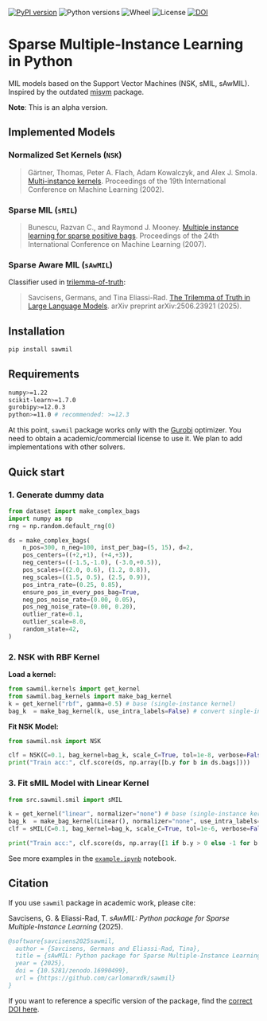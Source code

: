 [![PyPI version](https://img.shields.io/pypi/v/sawmil.svg)](https://pypi.org/project/sawmil/)
![Python versions](https://img.shields.io/pypi/pyversions/sawmil.svg)
![Wheel](https://img.shields.io/pypi/wheel/sawmil.svg)
![License](https://img.shields.io/pypi/l/sawmil.svg)
[![DOI](https://zenodo.org/badge/1046623935.svg)](https://doi.org/10.5281/zenodo.16990499)

# Sparse Multiple-Instance Learning in Python

MIL models based on the Support Vector Machines (NSK, sMIL, sAwMIL).
Inspired by the outdated [misvm](https://github.com/garydoranjr/misvm) package.

**Note**: This is an alpha version.

## Implemented Models

### Normalized Set Kernels (`NSK`)

> Gärtner, Thomas, Peter A. Flach, Adam Kowalczyk, and Alex J. Smola. [Multi-instance kernels](https://dl.acm.org/doi/10.5555/645531.656014). Proceedings of the 19th International Conference on Machine Learning (2002).

### Sparse MIL (`sMIL`)

> Bunescu, Razvan C., and Raymond J. Mooney. [Multiple instance learning for sparse positive bags](https://dl.acm.org/doi/10.1145/1273496.1273510). Proceedings of the 24th International Conference on Machine Learning (2007).

### Sparse Aware MIL (`sAwMIL`)

Classifier used in [trilemma-of-truth](https://github.com/carlomarxdk/trilemma-of-truth):
> Savcisens, Germans, and Tina Eliassi-Rad. [The Trilemma of Truth in Large Language Models](https://arxiv.org/abs/2506.23921). arXiv preprint arXiv:2506.23921 (2025).

## Installation

```bash
pip install sawmil
```

## Requirements

```bash
numpy>=1.22
scikit-learn>=1.7.0
gurobipy>=12.0.3
python>=11.0 # recommended: >=12.3
```

At this point, `sawmil` package works only with the [Gurobi](https://gurobi.com) optimizer. You need to obtain a academic/commercial license to use it. We plan to add implementations with other solvers.

## Quick start

### 1. Generate dummy data

``` python
from dataset import make_complex_bags
import numpy as np
rng = np.random.default_rng(0)

ds = make_complex_bags(
    n_pos=300, n_neg=100, inst_per_bag=(5, 15), d=2,
    pos_centers=((+2,+1), (+4,+3)),
    neg_centers=((-1.5,-1.0), (-3.0,+0.5)),
    pos_scales=((2.0, 0.6), (1.2, 0.8)),
    neg_scales=((1.5, 0.5), (2.5, 0.9)),
    pos_intra_rate=(0.25, 0.85),
    ensure_pos_in_every_pos_bag=True,
    neg_pos_noise_rate=(0.00, 0.05),
    pos_neg_noise_rate=(0.00, 0.20),
    outlier_rate=0.1,
    outlier_scale=8.0,
    random_state=42,
)
```

### 2. NSK with RBF Kernel

**Load a kernel:**

```python
from sawmil.kernels import get_kernel
from sawmil.bag_kernels import make_bag_kernel
k = get_kernel("rbf", gamma=0.5) # base (single-instance kernel)
bag_k  = make_bag_kernel(k, use_intra_labels=False) # convert single-instance kernel to bagged kernel
```

**Fit NSK Model:**

```python
from sawmil.nsk import NSK

clf = NSK(C=0.1, bag_kernel=bag_k, scale_C=True, tol=1e-8, verbose=False).fit(ds, None)
print("Train acc:", clf.score(ds, np.array([b.y for b in ds.bags])))
```

### 3. Fit sMIL Model with Linear Kernel

```python
from src.sawmil.smil import sMIL

k = get_kernel("linear", normalizer="none") # base (single-instance kernel)
bag_k  = make_bag_kernel(Linear(), normalizer="none", use_intra_labels=False)
clf = sMIL(C=0.1, bag_kernel=bag_k, scale_C=True, tol=1e-6, verbose=False).fit(ds, None)

print("Train acc:", clf.score(ds, np.array([1 if b.y > 0 else -1 for b in ds.bags])))
```

See more examples in the [`example.ipynb`](https://github.com/carlomarxdk/sawmil/blob/main/example.ipynb) notebook.

## Citation

If you use `sawmil` package in academic work, please cite:

Savcisens, G. & Eliassi-Rad, T. *sAwMIL: Python package for Sparse Multiple-Instance Learning* (2025).

```bibtex
@software{savcisens2025sawmil,
  author = {Savcisens, Germans and Eliassi-Rad, Tina},
  title = {sAwMIL: Python package for Sparse Multiple-Instance Learning},
  year = {2025},
  doi = {10.5281/zenodo.16990499},
  url = {https://github.com/carlomarxdk/sawmil}
}
```

If you want to reference a specific version of the package, find the [correct DOI here](https://doi.org/10.5281/zenodo.16990499).
